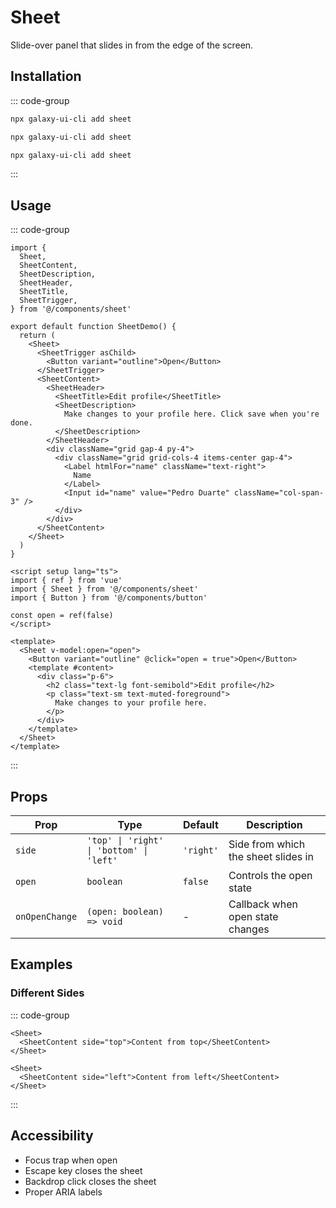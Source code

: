 # Sheet

Slide-over panel that slides in from the edge of the screen.

<ComponentPreview name="SheetDemo">
  <template #preview>
    <DemoContainer>
      <SheetDemo />
    </DemoContainer>
  </template>
  <template #code>

::: code-group
```vue [Vue]
<template>
  <Sheet><SheetTrigger>Open</SheetTrigger><SheetContent>Sheet content</SheetContent></Sheet>
</template>
```

```tsx [React]
import { Sheet } from '@/components/ui/sheet'
export default function App() { return <Sheet /> }
```

```typescript [Angular]
@Component({ template: `<ui-sheet />` })
export class DemoComponent {}
```
:::

  </template>
</ComponentPreview>

## Installation

::: code-group
```bash [React]
npx galaxy-ui-cli add sheet
```

```bash [Vue]
npx galaxy-ui-cli add sheet
```

```bash [Angular]
npx galaxy-ui-cli add sheet
```
:::

## Usage

::: code-group
```tsx [React]
import {
  Sheet,
  SheetContent,
  SheetDescription,
  SheetHeader,
  SheetTitle,
  SheetTrigger,
} from '@/components/sheet'

export default function SheetDemo() {
  return (
    <Sheet>
      <SheetTrigger asChild>
        <Button variant="outline">Open</Button>
      </SheetTrigger>
      <SheetContent>
        <SheetHeader>
          <SheetTitle>Edit profile</SheetTitle>
          <SheetDescription>
            Make changes to your profile here. Click save when you're done.
          </SheetDescription>
        </SheetHeader>
        <div className="grid gap-4 py-4">
          <div className="grid grid-cols-4 items-center gap-4">
            <Label htmlFor="name" className="text-right">
              Name
            </Label>
            <Input id="name" value="Pedro Duarte" className="col-span-3" />
          </div>
        </div>
      </SheetContent>
    </Sheet>
  )
}
```

```vue [Vue]
<script setup lang="ts">
import { ref } from 'vue'
import { Sheet } from '@/components/sheet'
import { Button } from '@/components/button'

const open = ref(false)
</script>

<template>
  <Sheet v-model:open="open">
    <Button variant="outline" @click="open = true">Open</Button>
    <template #content>
      <div class="p-6">
        <h2 class="text-lg font-semibold">Edit profile</h2>
        <p class="text-sm text-muted-foreground">
          Make changes to your profile here.
        </p>
      </div>
    </template>
  </Sheet>
</template>
```
:::

## Props

| Prop | Type | Default | Description |
|------|------|---------|-------------|
| `side` | `'top' \| 'right' \| 'bottom' \| 'left'` | `'right'` | Side from which the sheet slides in |
| `open` | `boolean` | `false` | Controls the open state |
| `onOpenChange` | `(open: boolean) => void` | - | Callback when open state changes |

## Examples

### Different Sides

::: code-group
```tsx [React]
<Sheet>
  <SheetContent side="top">Content from top</SheetContent>
</Sheet>

<Sheet>
  <SheetContent side="left">Content from left</SheetContent>
</Sheet>
```
:::

## Accessibility

- Focus trap when open
- Escape key closes the sheet
- Backdrop click closes the sheet
- Proper ARIA labels
